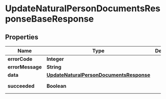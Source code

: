 

# UpdateNaturalPersonDocumentsResponseBaseResponse


## Properties

| Name | Type | Description | Notes |
|------------ | ------------- | ------------- | -------------|
|**errorCode** | **Integer** |  |  [optional] |
|**errorMessage** | **String** |  |  [optional] |
|**data** | [**UpdateNaturalPersonDocumentsResponse**](UpdateNaturalPersonDocumentsResponse.md) |  |  [optional] |
|**succeeded** | **Boolean** |  |  [optional] [readonly] |



